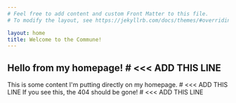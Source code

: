 ```yaml
---
# Feel free to add content and custom Front Matter to this file.
# To modify the layout, see https://jekyllrb.com/docs/themes/#overriding-theme-defaults

layout: home
title: Welcome to the Commune!
---
```

## Hello from my homepage! # <<< ADD THIS LINE
This is some content I'm putting directly on my homepage. # <<< ADD THIS LINE
If you see this, the 404 should be gone! # <<< ADD THIS LINE
```
